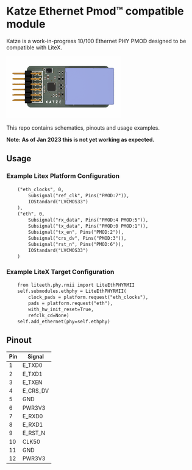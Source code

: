 # Katze Ethernet Pmod&trade; compatible module

Katze is a work-in-progress 10/100 Ethernet PHY PMOD designed to be compatible with LiteX.

![Katze Ethernet Pmod Compatible Module](https://github.com/machdyne/katze/blob/12e5f9e5acae7f7d649d55cec78fd22e0d13b3a0/katze.png)

This repo contains schematics, pinouts and usage examples.

**Note: As of Jan 2023 this is not yet working as expected.**

## Usage

### Example Litex Platform Configuration

```
	("eth_clocks", 0,
		Subsignal("ref_clk", Pins("PMOD:7")),
		IOStandard("LVCMOS33")
	),
	("eth", 0,
		Subsignal("rx_data", Pins("PMOD:4 PMOD:5")),
		Subsignal("tx_data", Pins("PMOD:0 PMOD:1")),
		Subsignal("tx_en", Pins("PMOD:2")),
		Subsignal("crs_dv", Pins("PMOD:3")),
		Subsignal("rst_n", Pins("PMOD:6")),
		IOStandard("LVCMOS33")
	)
```

### Example LiteX Target Configuration

```
	from liteeth.phy.rmii import LiteEthPHYRMII
	self.submodules.ethphy = LiteEthPHYRMII(
		clock_pads = platform.request("eth_clocks"),
		pads = platform.request("eth"),
		with_hw_init_reset=True,
		refclk_cd=None)
	self.add_ethernet(phy=self.ethphy)
```

## Pinout

| Pin | Signal |
| --- | ------ |
| 1 | E\_TXD0 |
| 2 | E\_TXD1 |
| 3 | E\_TXEN |
| 4 | E\_CRS\_DV |
| 5 | GND |
| 6 | PWR3V3 |
| 7 | E\_RXD0 |
| 8 | E\_RXD1 |
| 9 | E\_RST\_N |
| 10 | CLK50 |
| 11 | GND |
| 12 | PWR3V3 |
